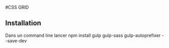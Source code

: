 #CSS GRID

## Installation
Dans un command line lancer
npm install gulp gulp-sass gulp-autoprefixer --save-dev